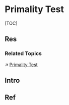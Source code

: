 # Primality Test

[TOC]



## Res
### Related Topics
↗ [Primality Test](../../../../🔑%20CS%20Core/🧙‍♂️%20Algorithm%20&%20Data%20Structure/Algorithms%20by%20Problems%20&%20Contexts/🦜%20Programming%20Implementation%20of%20Math%20Problems/Algebra%20Problems/Number%20Theory%20Problems/Primality%20Test.md)



## Intro


## Ref

